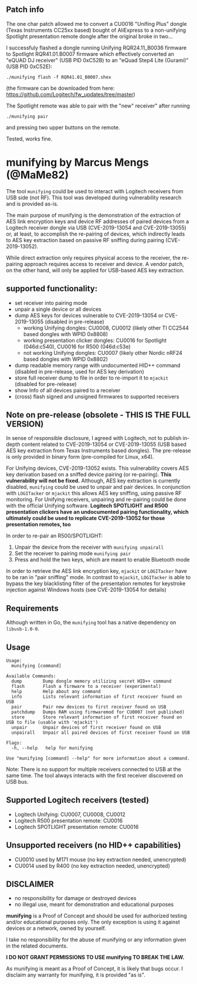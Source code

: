 ## Patch info

The one char patch allowed me to convert a CU0016 "Unifing Plus" dongle (Texas Instruments CC25xx based) bought of AliExpress to a non-unifying Spotlight presentation remote dongle after the original broke in two... 

I successfuly flashed a dongle running Unifying RQR24.11_B0036 firmware to Spotlight RQR41.01.B0007 firmware which effectively converted an "eQUAD DJ receiver" (USB PID 0xC52B) to an "eQuad Step4 Lite (Gurami)" (USB PID 0xC52E):

 `./munifying flash -f RQR41.01_B0007.shex`

(the firmware can be downloaded from here: https://github.com/Logitech/fw_updates/tree/master) 

The Spotlight remote was able to pair with the "new" receiver" after running

 `./munifying pair`

and pressing two upper buttons on the remote.

Tested, works fine.

# munifying by Marcus Mengs (@MaMe82)

The tool `munifying` could be used to interact with Logitech receivers from USB side (not RF).
This tool was developed during vulnerability research and is provided as-is.

The main purpose of munifying is the demonstration of the extraction of AES link encryption keys and device RF addresses 
of paired devices from a Logitech receiver dongle via USB (CVE-2019-13054 and CVE-2019-13055) or, at least, to accomplish
the re-pairing of devices, which indirectly leads to AES key extraction based on passive RF sniffing during pairing
(CVE-2019-13052).

While direct extraction only requires physical access to the receiver, the re-pairing approach requires access to 
receiver and device. A vendor patch, on the other hand, will only be applied for USB-based AES key extraction.

## supported functionality:

- set receiver into pairing mode
- unpair a single device or all devices
- dump AES keys for devices vulnerable to CVE-2019-13054 or CVE-2019-13055 (disabled in pre-release)
    - working Unifying dongles: CU0008, CU0012 (likely other TI CC2544 based dongles with WPID 0x8808)
    - working presentation clicker dongles: CU0016 for Spotlight (046d:c540), CU0016 for R500 (046d:c53e)
    - not working Unifying dongles: CU0007 (likely other Nordic nRF24 based dongles with WPID 0x8802)
- dump readable memory range with undocumented HID++ command (disabled in pre-release, used for AES key derivation)
- store full receiver dump to file in order to re-import it to `mjackit` (disabled for pre-release)
- show Info of all devices paired to a receiver
- (cross) flash signed and unsigned firmwares to supported receivers 

## Note on pre-release (obsolete - THIS IS THE FULL VERSION)

In sense of responsible disclosure, I agreed with Logitech, not to publish in-depth content related to CVE-2019-13054
or CVE-2019-13055 (USB based AES key extraction from Texas Instruments based dongles).
The pre-release is only provided in binary form (pre-compiled for Linux, x64).

For Unifying devices, CVE-2019-13052 exists. This vulnerability covers AES key derivation based on a sniffed device
pairing (or re-pairing). **This vulnerability will not be fixed.** Although, AES key extraction is currently disabled,
`munifying` could be used to unpair and pair devices. In conjunction with `LOGITacker` or `mjackit` this allows AES key
sniffing, using passive RF monitoring. For Unifying receivers, unpairing and re-pairing could be done with the official 
Unifying software. **Logitech SPOTLIGHT and R500 presentation clickers have an undocumented pairing functionality, which
ultimately could be used to replicate CVE-2019-13052 for those presentation remotes, too**

In order to re-pair an R500/SPOTLIGHT:

1) Unpair the device from the receiver with `munifying unpairall`
2) Set the receiver to pairing mode `munifying pair`
3) Press and hold the two keys, which are meant to enable Bluetooth mode

In order to retrieve the AES link encryption key, `mjackit` or `LOGITacker` have to be ran in "pair sniffing" mode.
In contrast to `mjackit`, `LOGITacker` is able to bypass the key blacklisting filter of the presentation remotes for
keystroke injection against Windows hosts (see CVE-2019-13054 for details) 

## Requirements

Although written in Go, the `munifying` tool has a native dependency on `libusb-1.0-0`.

## Usage

```
Usage:
  munifying [command]

Available Commands:
  dump        Dump dongle memory utilizing secret HID++ command
  flash       Flash a firmware to a receiver (experimental)
  help        Help about any command
  info        Lists relevant information of first receiver found on USB
  pair        Pair new devices to first receiver found on USB
  patchdump   Dumps RAM using firmwaremod for CU0007 (not published)
  store       Store relevant information of first receiver found on USB to file (usable with 'mjackit')
  unpair      Unpair devices of first receiver found on USB
  unpairall   Unpair all paired devices of first receiver found on USB

Flags:
  -h, --help   help for munifying

Use "munifying [command] --help" for more information about a command.
```

Note:
There is no support for multiple receivers connected to USB at the same time. The tool always interacts with
the first receiver discovered on USB bus.

## Supported Logitech receivers (tested)

- Logitech Unifying: CU0007, CU0008, CU0012
- Logitech R500 presentation remote: CU0016
- Logitech SPOTLIGHT presentation remote: CU0016


## Unsupported receivers (no HID++ capabilities)

- CU0010 used by M171 mouse (no key extraction needed, unencrypted)
- CU0014 used by R400 (no key extraction needed, unencrypted)

## DISCLAIMER
- no responsibility for damage or destroyed devices 
- no illegal use, meant for demonstration and educational purposes

**munifying** is a Proof of Concept and should be used for authorized testing and/or 
educational purposes only. The only exception is using it against devices
or a network, owned by yourself.

I take no responsibility for the abuse of munifying or any information given in
the related documents. 

**I DO NOT GRANT PERMISSIONS TO USE munifying TO BREAK THE LAW.**

As munifying is meant as a Proof of Concept, it is likely that bugs occur.
I disclaim any warranty for munifying, it is provided "as is".
